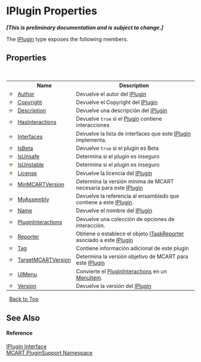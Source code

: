 # IPlugin Properties
 _**\[This is preliminary documentation and is subject to change.\]**_

The <a href="4ee0e2a7-cfcb-eb2f-49cb-5ac7500b7e3d">IPlugin</a> type exposes the following members.


## Properties
&nbsp;<table><tr><th></th><th>Name</th><th>Description</th></tr><tr><td>![Public property](media/pubproperty.gif "Public property")</td><td><a href="b511d1e8-3e26-cacf-a048-b7ae1d980b0a">Author</a></td><td>
Devuelve el autor del <a href="4ee0e2a7-cfcb-eb2f-49cb-5ac7500b7e3d">IPlugin</a></td></tr><tr><td>![Public property](media/pubproperty.gif "Public property")</td><td><a href="5fd69fe5-d9c5-0c51-5a71-72c764ff1d65">Copyright</a></td><td>
Devuelve el Copyright del <a href="4ee0e2a7-cfcb-eb2f-49cb-5ac7500b7e3d">IPlugin</a></td></tr><tr><td>![Public property](media/pubproperty.gif "Public property")</td><td><a href="0329aef8-801d-2271-5967-59da8d32bd22">Description</a></td><td>
Devuelve una descripción del <a href="4ee0e2a7-cfcb-eb2f-49cb-5ac7500b7e3d">IPlugin</a></td></tr><tr><td>![Public property](media/pubproperty.gif "Public property")</td><td><a href="11732a64-3aff-acbd-e21f-464a01be3eca">HasInteractions</a></td><td>
Devuelve `true` si el <a href="a9773c1d-7ff5-ea9a-06bc-836b7335120f">Plugin</a> contiene interacciones</td></tr><tr><td>![Public property](media/pubproperty.gif "Public property")</td><td><a href="7c38212b-612f-e3d7-3530-e63c8e8a2438">Interfaces</a></td><td>
Devuelve la lista de interfaces que este <a href="4ee0e2a7-cfcb-eb2f-49cb-5ac7500b7e3d">IPlugin</a> implementa.</td></tr><tr><td>![Public property](media/pubproperty.gif "Public property")</td><td><a href="167b48f3-6a2f-95ef-b499-37c170bd6389">IsBeta</a></td><td>
Devuelve `true` si el plugin es Beta</td></tr><tr><td>![Public property](media/pubproperty.gif "Public property")</td><td><a href="d128e1f1-3277-12df-b0db-4022caa7356d">IsUnsafe</a></td><td>
Determina si el plugin es inseguro</td></tr><tr><td>![Public property](media/pubproperty.gif "Public property")</td><td><a href="72e27f12-a40c-a153-5230-8a75c3a5a87b">IsUnstable</a></td><td>
Determina si el plugin es inseguro</td></tr><tr><td>![Public property](media/pubproperty.gif "Public property")</td><td><a href="b91dddce-7cae-bfd4-06a8-6af4089febe2">License</a></td><td>
Devuelve la licencia del <a href="4ee0e2a7-cfcb-eb2f-49cb-5ac7500b7e3d">IPlugin</a></td></tr><tr><td>![Public property](media/pubproperty.gif "Public property")</td><td><a href="d28f6f64-ad43-bd38-ad6d-b530ac5789d1">MinMCARTVersion</a></td><td>
Determina la versión mínima de MCART necesaria para este <a href="4ee0e2a7-cfcb-eb2f-49cb-5ac7500b7e3d">IPlugin</a></td></tr><tr><td>![Public property](media/pubproperty.gif "Public property")</td><td><a href="75d3096a-38f4-e6b1-1078-df5fde0161e1">MyAssembly</a></td><td>
Devuelve la referencia al ensamblado que contiene a este <a href="4ee0e2a7-cfcb-eb2f-49cb-5ac7500b7e3d">IPlugin</a>.</td></tr><tr><td>![Public property](media/pubproperty.gif "Public property")</td><td><a href="fc0576c5-e97d-eda3-5e7b-25696c36ba5a">Name</a></td><td>
Devuelve el nombre del <a href="4ee0e2a7-cfcb-eb2f-49cb-5ac7500b7e3d">IPlugin</a></td></tr><tr><td>![Public property](media/pubproperty.gif "Public property")</td><td><a href="7db3f295-b0fd-5b1d-f43f-b3a33977c10b">PluginInteractions</a></td><td>
Devuelve una colección de opciones de interacción.</td></tr><tr><td>![Public property](media/pubproperty.gif "Public property")</td><td><a href="8a7b31e4-e7ee-7fb9-7122-d6786dc1e3e1">Reporter</a></td><td>
Obtiene o establece el objeto <a href="33635590-5f82-4893-14af-1a5de20591b5">ITaskReporter</a> asociado a este <a href="4ee0e2a7-cfcb-eb2f-49cb-5ac7500b7e3d">IPlugin</a></td></tr><tr><td>![Public property](media/pubproperty.gif "Public property")</td><td><a href="f773289a-d2d8-384a-7137-58f5d120fbf6">Tag</a></td><td>
Contiene información adicional de este plugin</td></tr><tr><td>![Public property](media/pubproperty.gif "Public property")</td><td><a href="b1ed0363-7489-ffcb-cde8-77d8ac1fbb24">TargetMCARTVersion</a></td><td>
Determina la versión objetivo de MCART para este <a href="4ee0e2a7-cfcb-eb2f-49cb-5ac7500b7e3d">IPlugin</a></td></tr><tr><td>![Public property](media/pubproperty.gif "Public property")</td><td><a href="5993ccec-24cb-73a0-c225-2c9b00a57897">UIMenu</a></td><td>
Convierte el <a href="7db3f295-b0fd-5b1d-f43f-b3a33977c10b">PluginInteractions</a> en un <a href="http://msdn2.microsoft.com/es-es/library/ms611603" target="_blank">MenuItem</a>.</td></tr><tr><td>![Public property](media/pubproperty.gif "Public property")</td><td><a href="bf0a89fd-44a7-5f62-7fb1-e3e8cd31c70a">Version</a></td><td>
Devuelve la versión del <a href="4ee0e2a7-cfcb-eb2f-49cb-5ac7500b7e3d">IPlugin</a></td></tr></table>&nbsp;
<a href="#iplugin-properties">Back to Top</a>

## See Also


#### Reference
<a href="4ee0e2a7-cfcb-eb2f-49cb-5ac7500b7e3d">IPlugin Interface</a><br /><a href="4abc7841-aae2-1ecc-94fa-a3d251746bda">MCART.PluginSupport Namespace</a><br />